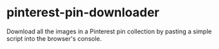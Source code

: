 # pinterest-pin-downloader
Download all the images in a Pinterest pin collection by pasting a simple script into the browser's console.

